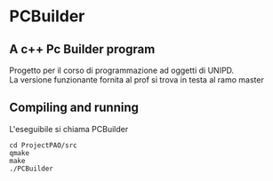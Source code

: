 # PCBuilder
## A c++ Pc Builder program
Progetto per il corso di programmazione ad oggetti di UNIPD.  
La versione funzionante fornita al prof si trova in testa al ramo master

## Compiling and running
L'eseguibile si chiama PCBuilder
```
cd ProjectPAO/src
qmake
make
./PCBuilder
```

